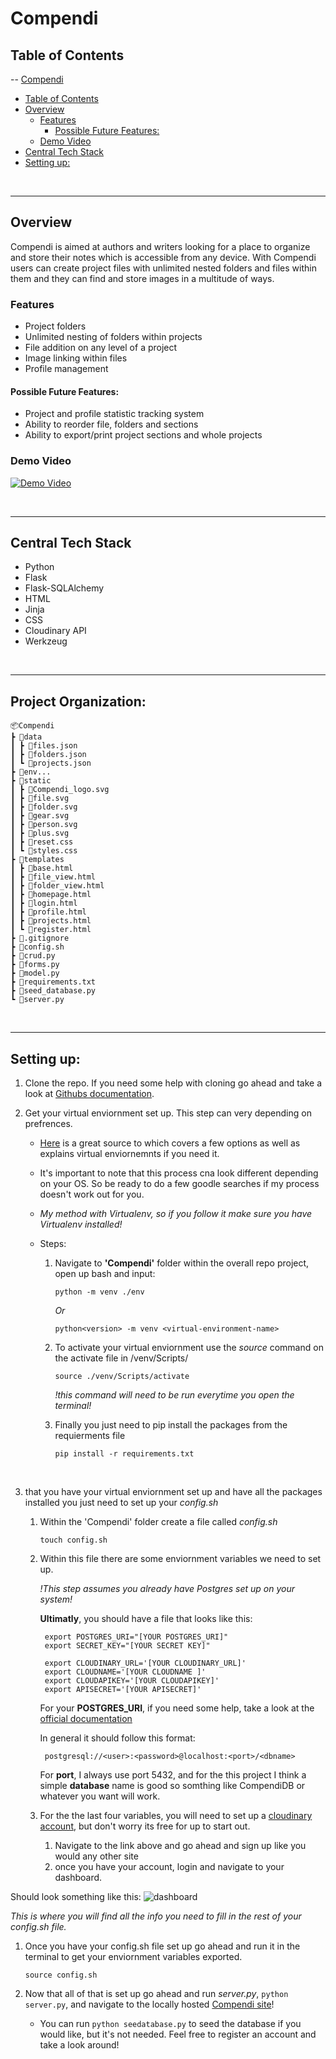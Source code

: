 # Compendi

## Table of Contents
-- [Compendi](#compendi)
  - [Table of Contents](#table-of-contents)
  - [Overview](#overview)
    - [Features](#features)
      - [Possible Future Features:](#possible-future-features)
    - [Demo Video](#demo-video)
  - [Central Tech Stack](#central-tech-stack)
  - [Setting up:](#setting-up)

<br>

---
## Overview
Compendi is aimed at authors and writers looking for a place to organize and store their notes which is accessible from any device. 
With Compendi users can create project files with unlimited nested folders and files within them and they can find and store images in a multitude of ways.

### Features
 - Project folders 
 - Unlimited nesting of folders within projects
 - File addition on any level of a project
 - Image linking within files
 - Profile management

#### Possible Future Features:
 - Project and profile statistic tracking system
 - Ability to reorder file, folders and sections
 - Ability to export/print project sections and whole projects

### Demo Video
[![Demo Video](./README_PNGs/V1%20Images/video.png)](https://youtu.be/PdNTFznkjA0)

<br>

--- 
## Central Tech Stack
- Python
- Flask
- Flask-SQLAlchemy
- HTML
- Jinja
- CSS
- Cloudinary API
- Werkzeug
  
<br>

---
## Project Organization:

    📦Compendi
    ┣ 📂data
    ┃ ┣ 📜files.json
    ┃ ┣ 📜folders.json
    ┃ ┗ 📜projects.json
    ┣ 📂env...
    ┣ 📂static
    ┃ ┣ 📜Compendi_logo.svg
    ┃ ┣ 📜file.svg
    ┃ ┣ 📜folder.svg
    ┃ ┣ 📜gear.svg
    ┃ ┣ 📜person.svg
    ┃ ┣ 📜plus.svg
    ┃ ┣ 📜reset.css
    ┃ ┗ 📜styles.css
    ┣ 📂templates
    ┃ ┣ 📜base.html
    ┃ ┣ 📜file_view.html
    ┃ ┣ 📜folder_view.html
    ┃ ┣ 📜homepage.html
    ┃ ┣ 📜login.html
    ┃ ┣ 📜profile.html
    ┃ ┣ 📜projects.html
    ┃ ┗ 📜register.html
    ┣ 📜.gitignore
    ┣ 📜config.sh
    ┣ 📜crud.py
    ┣ 📜forms.py
    ┣ 📜model.py
    ┣ 📜requirements.txt
    ┣ 📜seed_database.py
    ┗ 📜server.py

<br>

---
## Setting up:
1. Clone the repo. If you need some help with cloning go ahead and take a look at [Githubs documentation](https://docs.github.com/en/repositories/creating-and-managing-repositories/cloning-a-repository). 

2.  Get your virtual enviornment set up. This step can very depending on prefrences.
    *  [Here](https://www.freecodecamp.org/news/how-to-setup-virtual-environments-in-python/) is a great source to which covers a few options as well as explains virtual enviornemnts if you need it.
    *  It's important to note that this process cna look different depending on your OS. So be ready to do a few goodle searches if my process doesn't work out for you.
    * *My method with Virtualenv, so if you follow it make sure you have Virtualenv installed!*
    * Steps:
  
        1. Navigate to **'Compendi'** folder within the overall repo project, open up bash and input: 

            `python -m venv ./env`
                    
            *Or*
            
            `python<version> -m venv <virtual-environment-name>`

        2. To activate your virtual enviornment use the *source* command on the activate file in /venv/Scripts/

            `source ./venv/Scripts/activate`
            
            *!this command will need to be run everytime you open the terminal!*

        3. Finally you just need to pip install the packages from the requierments file

            `pip install -r requirements.txt `

<br>

3. that you have your virtual enviornment set up and have all the packages installed you just need to set up your *config.sh*

   1. Within the 'Compendi' folder create a file called *config.sh*

        `touch config.sh`

    2. Within this file there are some enviornment variables we need to set up.
   
        *!This step assumes you already have Postgres set up on your system!*

        **Ultimatly**, you should have a file that looks like this:

            export POSTGRES_URI="[YOUR POSTGRES_URI]"
            export SECRET_KEY="[YOUR SECRET KEY]"

            export CLOUDINARY_URL='[YOUR CLOUDINARY_URL]'
            export CLOUDNAME='[YOUR CLOUDNAME ]'
            export CLOUDAPIKEY='[YOUR CLOUDAPIKEY]'
            export APISECRET='[YOUR APISECRET]'


        For your **POSTGRES_URI**, if you need some help, take a look at the [official documentation](https://www.postgresql.org/docs/current/libpq-connect.html#LIBPQ-CONNSTRING) 

        In general it should follow this format:

            postgresql://<user>:<password>@localhost:<port>/<dbname>


        For **port**, I always use port 5432, and for the this project I think a simple **database** name is good so somthing like CompendiDB or whatever you want will work.

    3. For the the last four variables, you will need to set up a [cloudinary account](https://cloudinary.com/users/register_free#gsc.tab=0), but don't worry its free for up to start out.
        1. Navigate to the link above and go ahead and sign up like you would any other site
        2.  once you have your account, login and navigate to your dashboard. 

Should look something like this:
![dashboard](./README_PNGs/Coudinary_dashboard.png)

*This is where you will find all the info you need to fill in the rest of your config.sh file.*

1. Once you have your config.sh file set up go ahead and run it in the terminal to get your enviornment variables exported.
   
    `source config.sh`
    
2. Now that all of that is set up go ahead and run *server.py*, `python server.py`, and navigate to the locally hosted [Compendi site](http://localhost:5000)!
    * You can run `python seedatabase.py` to seed the database if you would like, but it's not needed. Feel free to register an account and take a look around!
   
